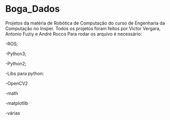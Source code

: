 # Boga_Dados

Projetos da matéria de Robótica de Computação do curso de Engenharia da Computação no Insper.
Todos os projetos foram feitos por Victor Vergara, Antonio Fuziy e André Rocco
Para rodar os arquivo é necessário:

-ROS;

-Python3;

-Python2;

-Libs para python:

  -OpenCV2
  
  -math
  
  -matplotlib
  
  -várias
